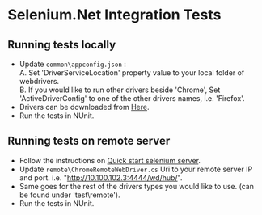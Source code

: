 # Selenium.Net Integration Tests

## Running tests locally

- Update `common\appconfig.json` : <br>
  A. Set 'DriverServiceLocation' property value to your local folder of webdrivers. <br>
  B. If you would like to run other drivers beside 'Chrome', Set 'ActiveDriverConfig' to one of the other drivers names, i.e. 'Firefox'. 
- Drivers can be downloaded from [Here](https://www.selenium.dev/documentation/webdriver/getting_started/install_drivers/#quick-reference).
- Run the tests in NUnit.

## Running tests on remote server

- Follow the instructions on [Quick start selenium server](https://www.selenium.dev/documentation/grid/getting_started/).
- Update `remote\ChromeRemoteWebDriver.cs` Uri to your remote server IP and port. i.e. "http://10.100.102.3:4444/wd/hub/".
- Same goes for the rest of the drivers types you would like to use. (can be found under 'test\remote').
- Run the tests in NUnit.
